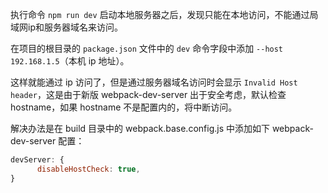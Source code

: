执行命令 `npm run dev` 启动本地服务器之后，发现只能在本地访问，不能通过局域网ip和服务器域名来访问。 

在项目的根目录的 `package.json` 文件中的  `dev` 命令字段中添加 `--host 192.168.1.5`（本机 ip 地址）。

这样就能通过 ip 访问了，但是通过服务器域名访问时会显示 `Invalid Host header`，这是由于新版 webpack-dev-server 出于安全考虑，默认检查 hostname，如果 hostname 不是配置内的，将中断访问。

解决办法是在 build 目录中的 webpack.base.config.js 中添加如下 webpack-dev-server 配置：

```js
devServer: {
      disableHostCheck: true,
}
```